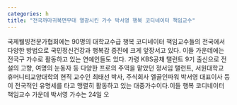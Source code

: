 ```yaml
---
categories: h
title: "전국까마귀복면무대 열광시킨 가수 박서영 행복 코디네이터 책임교수"
---
```

국제웰빙전문가협회에는 90명의 대학교수급 행복 코디네이터 책임교수들의 전국에서 다양한 방법으로 국민정신건강과 행복감 증진에 크게 앞장서고 있다. 이들 가운데에는 전국구 가수로 활동하고 있는 연예인들도 있다. 가령 KBS공채 탤런트 9기 출신으로 전설의 고향, 여명의 눈동자 등 다양한 프로의 주역을 맡았던 정서임 탤런트, 서원대학교 휴머니티교양대학의 현직 교수인 최태선 박사, 주식회사 엘골인파워 박서영 대표이사 등이 전국적인 유명세를 타고 맹렬히 활동하고 있는 대중가수이다.이들 행복 코디네이터 책임교수 가운데 박서영 가수는 24일 오